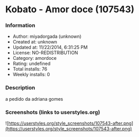 # Kobato - Amor doce (107543)

### Information
- Author: miyadorgada (unknown)
- Created at: unknown
- Updated at: 11/22/2014, 6:31:25 PM
- License: NO-REDISTRIBUTION
- Category: amordoce
- Rating: undefined
- Total installs: 76
- Weekly installs: 0


### Description
a pedido da adriana gomes


### Screenshots (links to userstyles.org)
![https://userstyles.org/style_screenshots/107543-after.png](https://userstyles.org/style_screenshots/107543-after.png)



